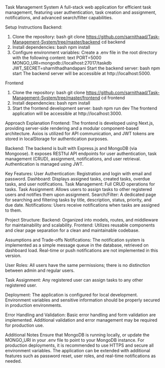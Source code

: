 Task Management System
A full-stack web application for efficient task management, featuring user authentication, task creation and assignment, notifications, and advanced search/filter capabilities.

Setup Instructions
Backend:
1. Clone the repository:
  bash
  git clone https://github.com/sarnithaad/Task-Management-System/tree/master/backend
  cd backend
2. Install dependencies:
  bash
  npm install
3. Configure environment variables:
  Create a .env file in the root directory with the following content:
    text
    PORT=5000
    MONGO_URI=mongodb://localhost:27017/taskdb
    JWT_SECRET=sharnithadhandapani
  Start the backend server:
    bash
    npm start
  The backend server will be accessible at http://localhost:5000.

Frontend
1. Clone the repository:
  bash
  git clone https://github.com/sarnithaad/Task-Management-System/tree/master/frontend
  cd frontend
2. Install dependencies:
  bash
  npm install
3. Start the frontend development server:
  bash
  npm run dev
  The frontend application will be accessible at http://localhost:3000.

Approach Explanation
Frontend:
  The frontend is developed using Next.js, providing server-side rendering and a modular component-based architecture. Axios is utilized for API communication, and JWT tokens are stored in localStorage for authentication purposes.

Backend:
  The backend is built with Express.js and MongoDB (via Mongoose). It exposes RESTful API endpoints for user authentication, task management (CRUD), assignment, notifications, and user retrieval. Authentication is managed using JWT.

Key Features:
  User Authentication: Registration and login with email and password.
  Dashboard: Displays assigned tasks, created tasks, overdue tasks, and user notifications.
  Task Management: Full CRUD operations for tasks.
  Task Assignment: Allows users to assign tasks to other registered users and notifies them upon assignment.
  Search/Filter: A dedicated page for searching and filtering tasks by title, description, status, priority, and due date.
  Notifications: Users receive notifications when tasks are assigned to them.

Project Structure:
  Backend: Organized into models, routes, and middleware for maintainability and scalability.
  Frontend: Utilizes reusable components and clear page separation for a clean and maintainable codebase.

Assumptions and Trade-offs
  Notifications:
  The notification system is implemented as a simple message queue in the database, retrieved on dashboard load. Real-time or push notifications are not implemented in this version.
  
  User Roles:
  All users have the same permissions; there is no distinction between admin and regular users.
  
  Task Assignment:
  Any registered user can assign tasks to any other registered user.
    
  Deployment:
  The application is configured for local development. Environment variables and sensitive information should be properly secured in production environments.
  
  Error Handling and Validation:
  Basic error handling and form validation are implemented. Additional validation and error management may be required for production use.

Additional Notes
  Ensure that MongoDB is running locally, or update the MONGO_URI in your .env file to point to your MongoDB instance.
  For production deployments, it is recommended to use HTTPS and secure all environment variables.
  The application can be extended with additional features such as password reset, user roles, and real-time notifications as needed.

